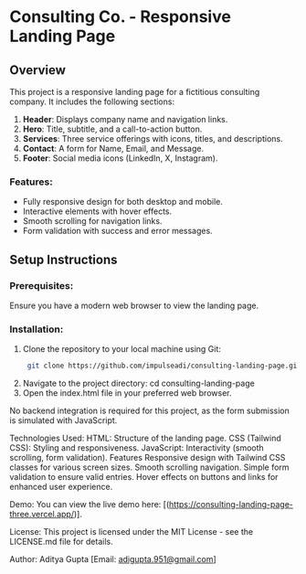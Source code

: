 # Consulting Co. - Responsive Landing Page

## Overview
This project is a responsive landing page for a fictitious consulting company. It includes the following sections:
1. **Header**: Displays company name and navigation links.
2. **Hero**: Title, subtitle, and a call-to-action button.
3. **Services**: Three service offerings with icons, titles, and descriptions.
4. **Contact**: A form for Name, Email, and Message.
5. **Footer**: Social media icons (LinkedIn, X, Instagram).

### Features:
- Fully responsive design for both desktop and mobile.
- Interactive elements with hover effects.
- Smooth scrolling for navigation links.
- Form validation with success and error messages.

## Setup Instructions

### Prerequisites:
Ensure you have a modern web browser to view the landing page.

### Installation:
1. Clone the repository to your local machine using Git:
   ```bash
    git clone https://github.com/impulseadi/consulting-landing-page.git

2. Navigate to the project directory:
     cd consulting-landing-page
3. Open the index.html file in your preferred web browser.

No backend integration is required for this project, as the form submission is simulated with JavaScript.

Technologies Used:
HTML: Structure of the landing page.
CSS (Tailwind CSS): Styling and responsiveness.
JavaScript: Interactivity (smooth scrolling, form validation).
Features
Responsive design with Tailwind CSS classes for various screen sizes.
Smooth scrolling navigation.
Simple form validation to ensure valid entries.
Hover effects on buttons and links for enhanced user experience.

Demo: 
You can view the live demo here: [(https://consulting-landing-page-three.vercel.app/)].

License:
This project is licensed under the MIT License - see the LICENSE.md file for details.

Author:
Aditya Gupta
[Email: adigupta.951@gmail.com]
